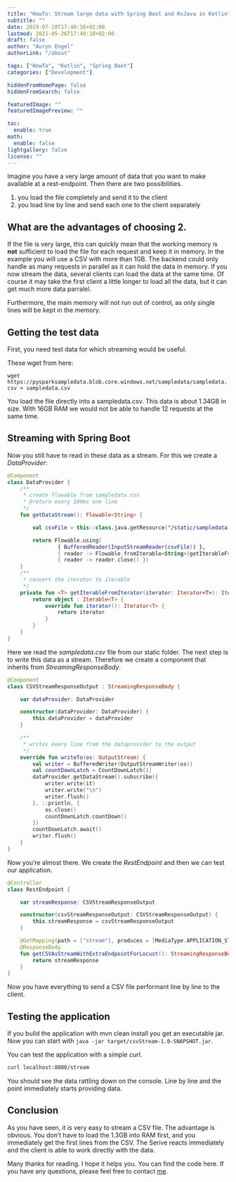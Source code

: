 ```yaml
---
title: "HowTo: Stream large data with Spring Boot and RxJava in Kotlin"
subtitle: ""
date: 2019-07-10T17:40:18+02:00
lastmod: 2021-05-26T17:40:18+02:00
draft: false
author: "Auryn Engel"
authorLink: "/about"

tags: ["HowTo", "Kotlin", "Spring Boot"]
categories: ["Development"]

hiddenFromHomePage: false
hiddenFromSearch: false

featuredImage: ""
featuredImagePreview: ""

toc:
  enable: true
math:
  enable: false
lightgallery: false
license: ""
---
```

Imagine you have a very large amount of data that you want to make available at a rest-endpoint. Then there are two possibilities.
<!--more-->
1. you load the file completely and send it to the client
2. you load line by line and send each one to the client separately

## What are the advantages of choosing 2.

If the file is very large, this can quickly mean that the working memory is **not** sufficient to load the file for each request and keep it in memory. In the example you will use a CSV with more than 1GB. The backend could only handle as many requests in parallel as it can hold the data in memory. If you now stream the data, several clients can load the data at the same time. Of course it may take the first client a little longer to load all the data, but it can get much more data parralel.

Furthermore, the main memory will not run out of control, as only single lines will be kept in the memory.

## Getting the test data

First, you need test data for which streaming would be useful.

These wget from here:

`wget https://pysparksampledata.blob.core.windows.net/sampledata/sampledata.csv > sampledata.csv`

You load the file directly into a sampledata.csv. This data is about 1.34GB in size. With 16GB RAM we would not be able to handle 12 requests at the same time.

## Streaming with Spring Boot

Now you still have to read in these data as a stream. For this we create a *DataProvider*:

```kotlin
@Component
class DataProvider {
    /**
     * create flowable from sampledata.csv
     * @return every 100ms one line
     */
    fun getDataStream(): Flowable<String> {

        val csvFile = this::class.java.getResource("/static/sampledata.csv").openStream()

        return Flowable.using(
                { BufferedReader(InputStreamReader(csvFile)) },
                { reader -> Flowable.fromIterable<String>(getIterableFromIterator(reader.lines().iterator())) },
                { reader -> reader.close() })
    }
    /**
     * convert the iterator to iterable
     */
    private fun <T> getIterableFromIterator(iterator: Iterator<T>): Iterable<T> {
        return object : Iterable<T> {
            override fun iterator(): Iterator<T> {
                return iterator
            }
        }
    }
}
```

Here we read the *sampledata.csv* file from our static folder. The next step is to write this data as a stream. Therefore we create a component that inherits from *StreamingResponseBody*.

```kotlin
@Component
class CSVStreamResponseOutput : StreamingResponseBody {

    var dataProvider: DataProvider

    constructor(dataProvider: DataProvider) {
        this.dataProvider = dataProvider
    }

    /**
     * writes every line from the dataprovider to the output
     */
    override fun writeTo(os: OutputStream) {
        val writer = BufferedWriter(OutputStreamWriter(os))
        val countDownLatch = CountDownLatch(1)
        dataProvider.getDataStream().subscribe({
            writer.write(it)
            writer.write("\n")
            writer.flush()
        }, ::println, {
            os.close()
            countDownLatch.countDown()
        })
        countDownLatch.await()
        writer.flush()
    }
}
```

Now you’re almost there. We create the *RestEndpoint* and then we can test our application.

```kotlin
@Controller
class RestEndpoint {

    var streamResponse: CSVStreamResponseOutput

    constructor(csvStreamResponseOutput: CSVStreamResponseOutput) {
        this.streamResponse = csvStreamResponseOutput
    }

    @GetMapping(path = ["stream"], produces = [MediaType.APPLICATION_STREAM_JSON_VALUE])
    @ResponseBody
    fun getCSVAsStreamWithExtraEndpointForLocust(): StreamingResponseBody {
        return streamResponse
    }
}
```

Now you have everything to send a CSV file performant line by line to the client.

## Testing the application

If you build the application with mvn clean install you get an executable jar. Now you can start with `java -jar target/csvStream-1.0-SNAPSHOT.jar`.

You can test the application with a simple *curl*.

```bash
curl localhost:8080/stream
```

You should see the data rattling down on the console. Line by line and the point immediately starts providing data.

## Conclusion

As you have seen, it is very easy to stream a CSV file. The advantage is obvious. You don’t have to load the 1.3GB into RAM first, and you immediately get the first lines from the CSV. The Serive reacts immediately and the client is able to work directly with the data.

Many thanks for reading. I hope it helps you. You can find the code here. If you have any questions, please feel free to contact [me](/about).